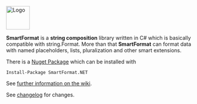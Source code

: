 <img src="https://raw.githubusercontent.com/scottrippey/SmartFormat.NET/master/SmartFormat_64x64.png" width="64" alt="Logo">

**SmartFormat** is a **string composition** library written in C# which is basically compatible with string.Format. More than that **SmartFormat** can format data with named placeholders, lists, pluralization and other smart extensions.

There is a [Nuget Package](https://www.nuget.org/packages/SmartFormat.NET/) which can be installed with

```Install-Package SmartFormat.NET```

See [further information on the wiki](https://github.com/scottrippey/SmartFormat.NET/wiki).

See [changelog](CHANGES.md) for changes.

